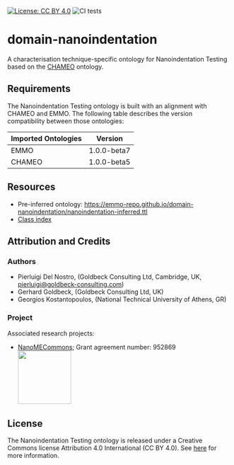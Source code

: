 [![License: CC BY 4.0](https://img.shields.io/badge/License-CC%20BY%204.0-lightgrey.svg)](https://creativecommons.org/licenses/by/4.0/)
![CI tests](https://github.com/emmo-repo/domain-characterisation-methodology/workflows/Check%20conventions/badge.svg)


# domain-nanoindentation
A characterisation technique-specific ontology for Nanoindentation Testing based on the [CHAMEO](https://github.com/emmo-repo/domain-characterisation-methodology) ontology.


## Requirements

The Nanoindentation Testing ontology is built with an alignment with CHAMEO and EMMO. The following table describes the version compatibility between those ontologies:

| Imported Ontologies | Version           |
| ------------------- | ----------------- |
| EMMO                | 1.0.0-beta7       |
| CHAMEO              | 1.0.0-beta5       |


## Resources
- Pre-inferred ontology: https://emmo-repo.github.io/domain-nanoindentation/nanoindentation-inferred.ttl
- [Class index](https://emmo-repo.github.io/domain-nanoindentation/nanoindentation.html)


## Attribution and Credits

### Authors
- Pierluigi Del Nostro, (Goldbeck Consulting Ltd, Cambridge, UK, pierluigi@goldbeck-consulting.com)
- Gerhard Goldbeck, (Goldbeck Consulting Ltd, UK)
- Georgios Kostantopoulos, (National Technical University of Athens, GR)


### Project
Associated research projects:
- [NanoMECommons](https://www.nanomecommons.net/); Grant agreement number: 952869 <img src="https://www.nanomecommons.net/wp-content/uploads/2021/04/web-logo2-1.jpg"  width="120">


## License

The Nanoindentation Testing ontology is released under a Creative Commons license Attribution 4.0 International (CC BY 4.0). See [here](https://creativecommons.org/licenses/by/4.0/legalcode) for more information.
